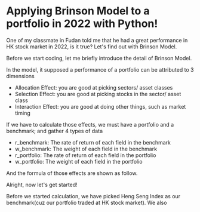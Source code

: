 # Applying Brinson Model to a portfolio in 2022 with Python!

One of my classmate in Fudan told me that he had a great performance in HK stock market in 2022, is it true?
Let's find out with Brinson Model.

Before we start coding, let me briefly introduce the detail of Brinson Model.

In the model, it supposed a performance of a portfolio can be attributed to 3 dimensions
- Allocation Effect: you are good at picking sectors/ asset classes
- Selection Effect: you are good at picking stocks in the sector/ asset class
- Interaction Effect: you are good at doing other things, such as market timing

If we have to calculate those effects, we must have a portfolio and a benchmark; and gather 4 types of data
- r_benchmark: The rate of return of each field in the benchmark
- w_benchmark: The weight of each field in the benchmark
- r_portfolio: The rate of return of each field in the portfolio
- w_portfolio: The weight of each field in the portfolio

And the formula of those effects are shown as follow.


Alright, now let's get started!

Before we started calculation, we have picked Heng Seng Index as our benchmark(cuz our portfolio traded at HK stock market).
We also 
